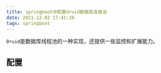 ```yaml
---
title: springboot中配置druid数据库连接池
date: 2021-12-02 17:41:28
tags: springboot
---
```


`Druid`是数据库线程池的一种实现，还提供一些监控和扩展能力。

<!-- more -->

## 配置
